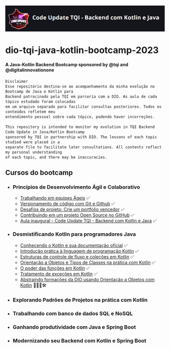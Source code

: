 ![DIO Badge Bootcamp image](./img/bootcampBadgeTQI.png)
# dio-tqi-java-kotlin-bootcamp-2023
#### A Java-Kotlin Backend Bootcamp sponsored by @tqi and  @digitalinnovationone
```
Disclaimer
Esse repositório destina-se ao acompanhamento da minha evolução no Bootcamp de Java e Kotlin para
Backend patrocinado pela TQI em parceria com a DIO. As aula de cada tópico estudado foram colocadas
em um arquivo separado para facilitar consultas posteriores. Todos os conteúdos refletem meu
entendimento pessoal sobre cada tópico, podendo haver incorreções.

This repository is intended to monitor my evolution in TQI Backend Code Update in Java/Kotlin Bootcamp 
sponsored by TQI in partnership with DIO. The lessons of each topic studied were placed in a
separate file to facilitate later consultations. All contents reflect my personal understanding
of each topic, and there may be inaccuracies.
```

## Cursos do bootcamp

- ### Princípios de Desenvolvimento Ágil e Colaborativo
	- [Trabalhando em equipes Ágeis](./topics/TrabalhandoEmEquipesAgeis.md) ✅
	- [Versionamento de código com Git e Github](./topics/VersionamentocodigoGitGithub.md) ✅
	- [Desafios de projeto: Crie um portfolio vencedor](./topics/DesafioCodigoPortfolioVencedor.md) ✅
	- [Contribuindo em um projeto Open Source no GitHub](./topics/ContribuindoProjetoOpenSource.md) ✅
	- [Aula inaugural - Code Update TQI - Backend com Kotlin e Java](https://web.dio.me/live/aula-inaugural-code-update-tqi-backend-com-kotlin-e-java/learning/c10e727a-d700-497f-b1ae-d4fd259353ff?back=/track/code-update-tqi-backend-com-kotlin-e-java) ✅
	
- ### Desmistificando Kotlin para programadores Java
	- [Conhecendo o Kotlin e sua documentação oficial]() ✅
   	- [Introdução prática à linguagem de programação Kotlin](./topics/IntroducaoPraticaLinguagemKotlin.md) ✅
   	- [Estruturas de controle de fluxo e coleções em Kotlin](./topics/EstruturasControleFluxoColecoesKotlin.md) ✅
   	- [Orientação a Objetos e Tipos de Classes na prática com Kotlin](./topics/OrientacaoObjetoTipoClasse.md) ✅
   	- [O poder das funções em Kotlin](./topics/PoderFuncoesKotlin.md) ✅
   	- [Tratamento de exceções em Kotlin](./topics/TratamentoExcecoesKotlin.md) ✅
   	- [Abstraindo formações da DIO usando Orientação a Objetos com Kotlin]() 🧑🏻‍💻🛠️

- ### Explorando Padrões de Projetos na prática com Kotlin
- ### Trabalhando com banco de dados SQL e NoSQL
- ### Ganhando produtividade com Java e Spring Boot
- ### Modernizando seu Backend com Kotlin e Spring Boot
